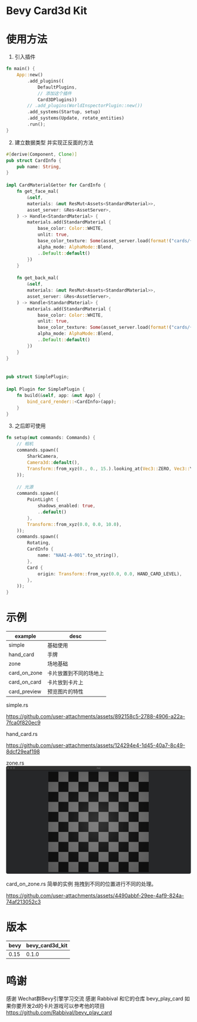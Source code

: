 # Bevy Card3d Kit

# 使用方法

1. 引入插件

```rust
fn main() {
    App::new()
        .add_plugins((
            DefaultPlugins,
            // 添加这个插件
            Card3DPlugins))
        // .add_plugins(WorldInspectorPlugin::new())
        .add_systems(Startup, setup)
        .add_systems(Update, rotate_entities)
        .run();
}

```

2. 建立数据类型 并实现正反面的方法

```rust
#[derive(Component, Clone)]
pub struct CardInfo {
    pub name: String,
}

impl CardMaterialGetter for CardInfo {
    fn get_face_mal(
        &self,
        materials: &mut ResMut<Assets<StandardMaterial>>,
        asset_server: &Res<AssetServer>,
    ) -> Handle<StandardMaterial> {
        materials.add(StandardMaterial {
            base_color: Color::WHITE,
            unlit: true,
            base_color_texture: Some(asset_server.load(format!("cards/{}.png", self.name))),
            alpha_mode: AlphaMode::Blend,
            ..Default::default()
        })
    }

    fn get_back_mal(
        &self,
        materials: &mut ResMut<Assets<StandardMaterial>>,
        asset_server: &Res<AssetServer>,
    ) -> Handle<StandardMaterial> {
        materials.add(StandardMaterial {
            base_color: Color::WHITE,
            unlit: true,
            base_color_texture: Some(asset_server.load(format!("cards/{}.png", "back"))),
            alpha_mode: AlphaMode::Blend,
            ..Default::default()
        })
    }
}


pub struct SimplePlugin;

impl Plugin for SimplePlugin {
    fn build(&self, app: &mut App) {
        bind_card_render::<CardInfo>(app);
    }
}
```

3. 之后即可使用

```rust
fn setup(mut commands: Commands) {
    // 相机
    commands.spawn((
        SharkCamera,
        Camera3d::default(),
        Transform::from_xyz(0., 0., 15.).looking_at(Vec3::ZERO, Vec3::Y),
    ));

    // 光源
    commands.spawn((
        PointLight {
            shadows_enabled: true,
            ..default()
        },
        Transform::from_xyz(0.0, 0.0, 10.0),
    ));
    commands.spawn((
        Rotating,
        CardInfo {
            name: "NAAI-A-001".to_string(),
        },
        Card {
            origin: Transform::from_xyz(0.0, 0.0, HAND_CARD_LEVEL),
        },
    ));
}
```

# 示例

| example      | desc        |
|--------------|-------------|
| simple       | 基础使用        |
| hand_card    | 手牌          |
| zone         | 场地基础        |
| card_on_zone | 卡片放置到不同的场地上 |
| card_on_card | 卡片放到卡片上     |
| card_preview | 预览图片的特性     |

simple.rs

https://github.com/user-attachments/assets/892158c5-2788-4906-a22a-7fca0f820ec9

hand_card.rs

https://github.com/user-attachments/assets/124294e4-1d45-40a7-8c49-8dcf29eaf198

zone.rs
![](doc/zone.png)

card_on_zone.rs 简单的实例 拖拽到不同的位置进行不同的处理。

https://github.com/user-attachments/assets/4490abbf-29ee-4af9-824a-74af213052c3

# 版本

| bevy | bevy_card3d_kit |
|------|-----------------|
| 0.15 | 0.1.0           |

# 鸣谢
感谢 Wechat群Bevy引擎学习交流
感谢 Rabbival 和它的仓库 bevy_play_card
如果你要开发2d的卡片游戏可以参考他的项目
https://github.com/Rabbival/bevy_play_card